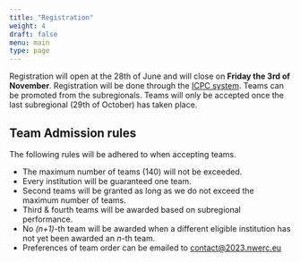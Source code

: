 ```yaml
---
title: "Registration"
weight: 4
draft: false
menu: main
type: page
---
```

Registration will open at the 28th of June and will close on **Friday the 3rd of November**. Registration will be done through
the [ICPC system](https://icpc.global/regionals/finder/Northwestern-Europe-2024).
Teams can be promoted from the subregionals.
Teams will only be accepted once the last subregional (29th of October) has taken place.

## Team Admission rules

The following rules will be adhered to when accepting teams.

* The maximum number of teams (140) will not be exceeded.
* Every institution will be guaranteed one team.
* Second teams will be granted as long as we do not exceed the maximum number of teams.
* Third & fourth teams will be awarded based on subregional performance.
* No *(n+1)*-th team will be awarded when a different eligible institution has not yet been awarded an *n*-th team.
* Preferences of team order can be emailed to contact@2023.nwerc.eu
